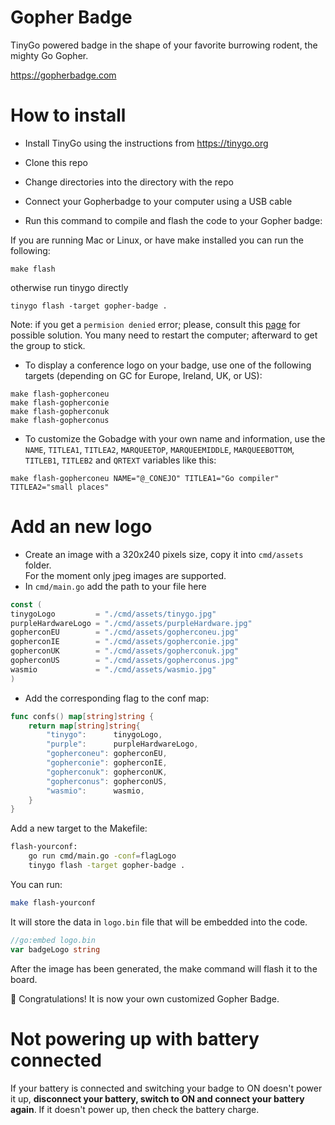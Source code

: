 # Gopher Badge

TinyGo powered badge in the shape of your favorite burrowing rodent, the mighty Go Gopher.

https://gopherbadge.com

# How to install

- Install TinyGo using the instructions from https://tinygo.org

- Clone this repo

- Change directories into the directory with the repo

- Connect your Gopherbadge to your computer using a USB cable


- Run this command to compile and flash the code to your Gopher badge:

If you are running Mac or Linux, or have make installed you can run the following:

```
make flash
```

otherwise run tinygo directly

```
tinygo flash -target gopher-badge .
```

Note: if you get a `permision denied` error; please, consult this [page](https://tinygo.org/docs/guides/tinygo-flash-errors/) for possible solution. You many need to restart the computer; afterward to get the group to stick.

- To display a conference logo on your badge, use one of the following targets (depending on GC for Europe, Ireland, UK, or US):
```
make flash-gopherconeu
make flash-gopherconie
make flash-gopherconuk
make flash-gopherconus
```

- To customize the Gobadge with your own name and information, use the `NAME`, `TITLEA1`, `TITLEA2`, `MARQUEETOP`, `MARQUEEMIDDLE`, `MARQUEEBOTTOM`, `TITLEB1`, `TITLEB2` and `QRTEXT` variables like this:

```
make flash-gopherconeu NAME="@_CONEJO" TITLEA1="Go compiler" TITLEA2="small places"
```

# Add an new logo

- Create an image with a 320x240 pixels size, copy it into `cmd/assets` folder.  
For the moment only jpeg images are supported.  
- In `cmd/main.go` add the path to your file here

```go
const (
tinygoLogo         = "./cmd/assets/tinygo.jpg"
purpleHardwareLogo = "./cmd/assets/purpleHardware.jpg"
gopherconEU        = "./cmd/assets/gopherconeu.jpg"
gopherconIE        = "./cmd/assets/gopherconie.jpg"
gopherconUK        = "./cmd/assets/gopherconuk.jpg"
gopherconUS        = "./cmd/assets/gopherconus.jpg"
wasmio             = "./cmd/assets/wasmio.jpg"
)
```

- Add the corresponding flag to the conf map:

```go
func confs() map[string]string {
    return map[string]string{
        "tinygo":      tinygoLogo,
        "purple":      purpleHardwareLogo,
        "gopherconeu": gopherconEU,
        "gopherconie": gopherconIE,
        "gopherconuk": gopherconUK,
        "gopherconus": gopherconUS,
        "wasmio":      wasmio,
    }
}
```

Add a new target to the Makefile:

```bash
flash-yourconf:
	go run cmd/main.go -conf=flagLogo
	tinygo flash -target gopher-badge .
```

You can run:

```bash
make flash-yourconf
```

It will store the data in `logo.bin` file that will be embedded into the code.

```go
//go:embed logo.bin
var badgeLogo string
```

After the image has been generated, the make command will flash it to the board.


👏 Congratulations! It is now your own customized Gopher Badge.



# Not powering up with battery connected
If your battery is connected and switching your badge to ON doesn't power it up, **disconnect your battery, switch to ON and connect your battery again**. If it doesn't power up, then check the battery charge.